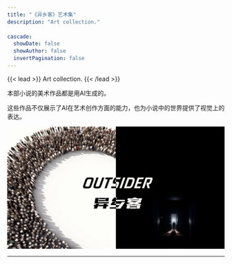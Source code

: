 ```yaml
---
title: "《异乡客》艺术集"
description: "Art collection."

cascade:
  showDate: false
  showAuthor: false
  invertPagination: false
---
```


{{< lead >}}
Art collection.
{{< /lead >}}

本部小说的美术作品都是用AI生成的。

这些作品不仅展示了AI在艺术创作方面的能力，也为小说中的世界提供了视觉上的表达。

<img class="thumbnailshadow" src="title.png"/>

---
